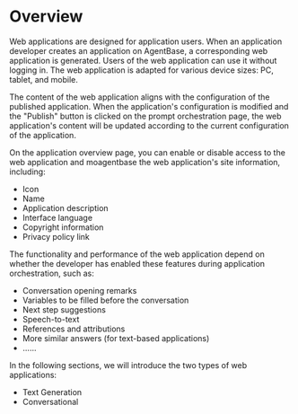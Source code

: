 # Overview

Web applications are designed for application users. When an application developer creates an application on AgentBase, a corresponding web application is generated. Users of the web application can use it without logging in. The web application is adapted for various device sizes: PC, tablet, and mobile.

The content of the web application aligns with the configuration of the published application. When the application's configuration is modified and the "Publish" button is clicked on the prompt orchestration page, the web application's content will be updated according to the current configuration of the application.

On the application overview page, you can enable or disable access to the web application and moagentbase the web application's site information, including:

* Icon
* Name
* Application description
* Interface language
* Copyright information
* Privacy policy link

The functionality and performance of the web application depend on whether the developer has enabled these features during application orchestration, such as:

* Conversation opening remarks
* Variables to be filled before the conversation
* Next step suggestions
* Speech-to-text
* References and attributions
* More similar answers (for text-based applications)
* ......

In the following sections, we will introduce the two types of web applications:

* Text Generation
* Conversational